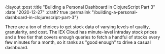 {:layout :post
 :title "Building a Personal Dashboard in ClojureScript Part 3"
 :date "2020-12-27"
 :draft? true
 :permalink "/building-a-personal-dashboard-in-clojurescript-part-3"}

There are a ton of choices to get stock data of varying levels of
quality, granularity, and cost. The IEX Cloud has minute-level
intraday stock prices and a free tier that covers enough queries to
fetch a handful of stocks every few minutes for a month, so it ranks
as "good enough" to drive a casual dashboard.
